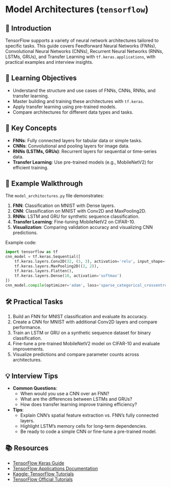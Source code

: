 # Model Architectures (`tensorflow`)

## 📖 Introduction
TensorFlow supports a variety of neural network architectures tailored to specific tasks. This guide covers Feedforward Neural Networks (FNNs), Convolutional Neural Networks (CNNs), Recurrent Neural Networks (RNNs, LSTMs, GRUs), and Transfer Learning with `tf.keras.applications`, with practical examples and interview insights.

## 🎯 Learning Objectives
- Understand the structure and use cases of FNNs, CNNs, RNNs, and transfer learning.
- Master building and training these architectures with `tf.keras`.
- Apply transfer learning using pre-trained models.
- Compare architectures for different data types and tasks.

## 🔑 Key Concepts
- **FNNs**: Fully connected layers for tabular data or simple tasks.
- **CNNs**: Convolutional and pooling layers for image data.
- **RNNs (LSTMs, GRUs)**: Recurrent layers for sequential or time-series data.
- **Transfer Learning**: Use pre-trained models (e.g., MobileNetV2) for efficient training.

## 📝 Example Walkthrough
The `model_architectures.py` file demonstrates:
1. **FNN**: Classification on MNIST with Dense layers.
2. **CNN**: Classification on MNIST with Conv2D and MaxPooling2D.
3. **RNNs**: LSTM and GRU for synthetic sequence classification.
4. **Transfer Learning**: Fine-tuning MobileNetV2 on CIFAR-10.
5. **Visualization**: Comparing validation accuracy and visualizing CNN predictions.

Example code:
```python
import tensorflow as tf
cnn_model = tf.keras.Sequential([
    tf.keras.layers.Conv2D(32, (3, 3), activation='relu', input_shape=(28, 28, 1)),
    tf.keras.layers.MaxPooling2D((2, 2)),
    tf.keras.layers.Flatten(),
    tf.keras.layers.Dense(10, activation='softmax')
])
cnn_model.compile(optimizer='adam', loss='sparse_categorical_crossentropy', metrics=['accuracy'])
```

## 🛠️ Practical Tasks
1. Build an FNN for MNIST classification and evaluate its accuracy.
2. Create a CNN for MNIST with additional Conv2D layers and compare performance.
3. Train an LSTM or GRU on a synthetic sequence dataset for binary classification.
4. Fine-tune a pre-trained MobileNetV2 model on CIFAR-10 and evaluate improvements.
5. Visualize predictions and compare parameter counts across architectures.

## 💡 Interview Tips
- **Common Questions**:
  - When would you use a CNN over an FNN?
  - What are the differences between LSTMs and GRUs?
  - How does transfer learning improve training efficiency?
- **Tips**:
  - Explain CNN’s spatial feature extraction vs. FNN’s fully connected layers.
  - Highlight LSTM’s memory cells for long-term dependencies.
  - Be ready to code a simple CNN or fine-tune a pre-trained model.

## 📚 Resources
- [TensorFlow Keras Guide](https://www.tensorflow.org/guide/keras)
- [TensorFlow Applications Documentation](https://www.tensorflow.org/api_docs/python/tf/keras/applications)
- [Kaggle: TensorFlow Tutorials](https://www.kaggle.com/learn/intro-to-deep-learning)
- [TensorFlow Official Tutorials](https://www.tensorflow.org/tutorials)